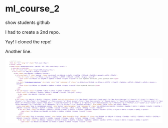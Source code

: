 # ml_course_2
show students github

I had to create a 2nd repo.


Yay! I cloned the repo!

Another line.

![img](img/xml_img.png)
